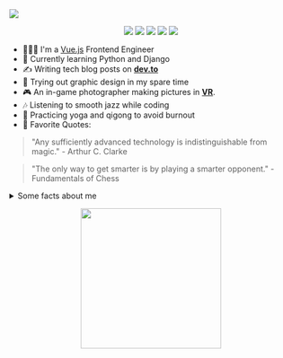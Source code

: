 
<img src="https://res.cloudinary.com/highflyer910/image/upload/v1595114760/me_l1o4qs.jpg" >
<p align="center">
    <a href="https://twitter.com/highflyer910" alt="Twitter"><img src="https://res.cloudinary.com/highflyer910/image/upload/v1595169429/twitter_ypjwwo.png"/></a>
    <a href="mailto: mushambadzeteona@gmail.com" alt="Contact me"><img src="https://res.cloudinary.com/highflyer910/image/upload/v1595169429/mail_kxtu9m.png"/></a>
    <a href="https://codepen.io/HighFlyer/" alt="Codepen"><img src="https://res.cloudinary.com/highflyer910/image/upload/v1595169429/codepen_oho4nz.png"/></a>
    <a href="https://highflyer910.github.io/" alt="My site"><img src="https://res.cloudinary.com/highflyer910/image/upload/v1595169429/link_uovkhc.png"/></a>
    <a href="https://www.behance.net/highflyer910" alt="Behance"><img src="https://res.cloudinary.com/highflyer910/image/upload/v1595169429/behance_fyw9st.png"/></a>
  </p>

- 👩🏻‍💻 I'm a [Vue.js](https://vuejs.org/) Frontend Engineer
- 🌱 Currently learning Python and Django
- ✍️ Writing tech blog posts on **[dev.to](https://dev.to/highflyer910)**
- 🎨 Trying out graphic design in my spare time
- 🎮 An in-game photographer making pictures in **[VR](https://vrphotography.netlify.app/)**.
- 🎶 Listening to smooth jazz while coding
- 🧘 Practicing yoga and qigong to avoid burnout 
- 💬 Favorite Quotes:
> "Any sufficiently advanced technology is indistinguishable from magic." - Arthur C. Clarke

> "The only way to get smarter is by playing a smarter opponent." - Fundamentals of Chess

  <details>
    <summary>Some facts about me</summary>
   <img src="https://github-readme-stats.vercel.app/api?username=highflyer910&show_icons=true" alt="highflyer910" /> 
  </details>


<p align="center">
  <img width="250" src="https://media.giphy.com/media/KFcA9XBoottEw4Jv86/giphy.gif" width="180">
</p>


<!--

- 🔭 I’m currently working on ...
- 🌱 I’m currently learning ...
- 👯 I’m looking to collaborate on ...
- 🤔 I’m looking for help with ...
- 💬 Ask me about ...
- 📫 How to reach me: ...
- 😄 Pronouns: ...
- ⚡ Fun fact: ...
-->
